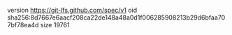 version https://git-lfs.github.com/spec/v1
oid sha256:8d7667e6aacf208ca22de148a48a0d1f006285908213b29d6bfaa707bf78ea4d
size 19761
